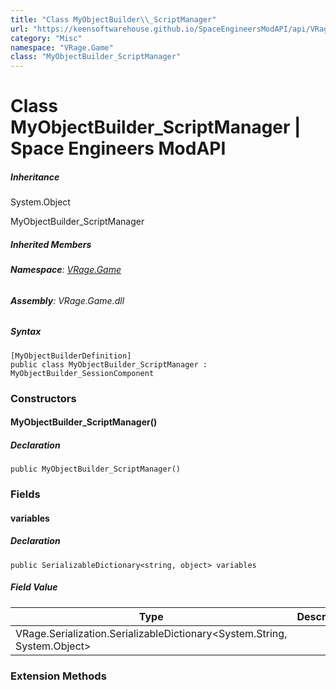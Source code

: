 ```yaml
---
title: "Class MyObjectBuilder\\_ScriptManager"
url: "https://keensoftwarehouse.github.io/SpaceEngineersModAPI/api/VRage.Game.MyObjectBuilder_ScriptManager.html"
category: "Misc"
namespace: "VRage.Game"
class: "MyObjectBuilder_ScriptManager"
---
```


# Class MyObjectBuilder\_ScriptManager | Space Engineers ModAPI

##### Inheritance

System.Object

MyObjectBuilder\_ScriptManager

##### Inherited Members

###### **Namespace**: [VRage.Game](https://keensoftwarehouse.github.io/SpaceEngineersModAPI/api/VRage.Game.html)

###### **Assembly**: VRage.Game.dll

##### Syntax

```
[MyObjectBuilderDefinition]
public class MyObjectBuilder_ScriptManager : MyObjectBuilder_SessionComponent
```

### Constructors

#### MyObjectBuilder\_ScriptManager()

##### Declaration

```
public MyObjectBuilder_ScriptManager()
```

### Fields

#### variables

##### Declaration

```
public SerializableDictionary<string, object> variables
```

##### Field Value

| Type | Description |
| --- | --- |
| VRage.Serialization.SerializableDictionary<System.String, System.Object\> |     |

### Extension Methods